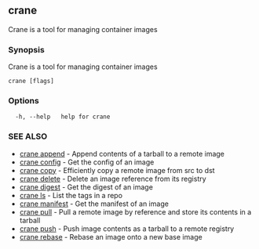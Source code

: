 ## crane

Crane is a tool for managing container images

### Synopsis

Crane is a tool for managing container images

```
crane [flags]
```

### Options

```
  -h, --help   help for crane
```

### SEE ALSO

* [crane append](crane_append.md)	 - Append contents of a tarball to a remote image
* [crane config](crane_config.md)	 - Get the config of an image
* [crane copy](crane_copy.md)	 - Efficiently copy a remote image from src to dst
* [crane delete](crane_delete.md)	 - Delete an image reference from its registry
* [crane digest](crane_digest.md)	 - Get the digest of an image
* [crane ls](crane_ls.md)	 - List the tags in a repo
* [crane manifest](crane_manifest.md)	 - Get the manifest of an image
* [crane pull](crane_pull.md)	 - Pull a remote image by reference and store its contents in a tarball
* [crane push](crane_push.md)	 - Push image contents as a tarball to a remote registry
* [crane rebase](crane_rebase.md)	 - Rebase an image onto a new base image

